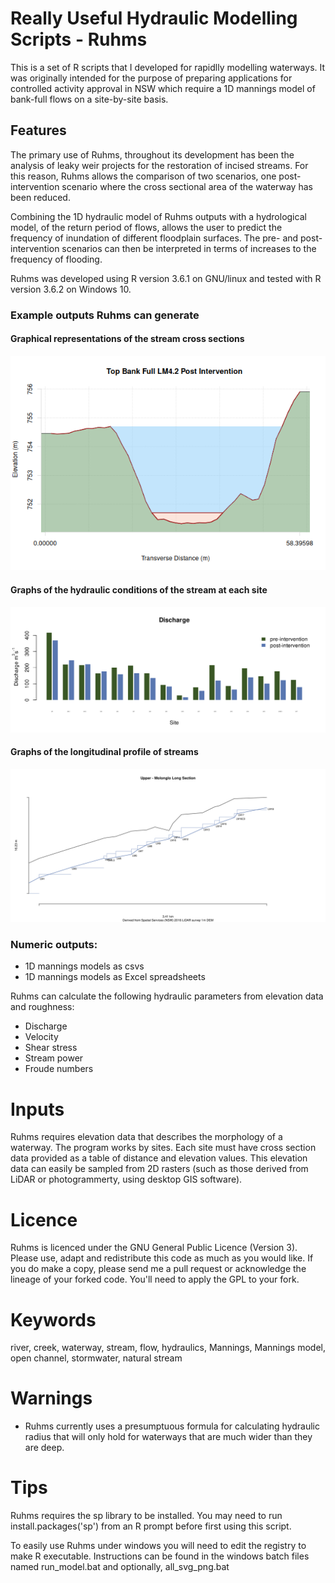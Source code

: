 # Really Useful Hydraulic Modelling Scripts - Ruhms
This is a set of R scripts that I developed for rapidlly modelling waterways. It was originally intended for the purpose of preparing applications for controlled activity approval in NSW which require a 1D mannings model of bank-full flows on a site-by-site basis.

## Features
The primary use of Ruhms, throughout its development has been the analysis of leaky weir projects for the restoration of incised streams. For this reason, Ruhms allows the comparison of two scenarios, one post-intervention scenario where the cross sectional area of the waterway has been reduced. 

Combining the 1D hydraulic model of Ruhms outputs with a hydrological model, of the return period of flows, allows the user to predict the frequency of inundation of different floodplain surfaces. The pre- and post-intervention scenarios can then be interpreted in terms of increases to the frequency of flooding.

Ruhms was developed using R version 3.6.1 on GNU/linux and tested with R version 3.6.2 on Windows 10.

### Example outputs Ruhms can generate

#### Graphical representations of the stream cross sections
![Example cross section output from Ruhms](./examples/x-section.png)

#### Graphs of the hydraulic conditions of the stream at each site
![Example hydraulic graph output from Ruhms](./examples/discharge.svg)

#### Graphs of the longitudinal profile of streams
![Example longitudinal profile output from Ruhms](./examples/longitudinal_profile.svg)

### Numeric outputs:
 - 1D mannings models as csvs
 - 1D mannings models as Excel spreadsheets

Ruhms can calculate the following hydraulic parameters from elevation data and roughness:
 - Discharge
 - Velocity
 - Shear stress
 - Stream power
 - Froude numbers

# Inputs
Ruhms requires elevation data that describes the morphology of a waterway. The program works by sites. Each site must have cross section data provided as a table of distance and elevation values. This elevation data can easily be sampled from 2D rasters (such as those derived from LiDAR or photogrammerty, using desktop GIS software).

# Licence
Ruhms is licenced under the GNU General Public Licence (Version 3).
Please use, adapt and redistribute this code as much as you would like. If you do make a copy, please send me a pull request or acknowledge the lineage of your forked code. You'll need to apply the GPL to your fork. 

# Keywords
river, creek, waterway, stream, flow, hydraulics, Mannings, Mannings model, open channel, stormwater, natural stream

# Warnings
 - Ruhms currently uses a presumptuous formula for calculating hydraulic radius that will only hold for waterways that are much wider than they are deep.

# Tips
Ruhms requires the sp library to be installed. You may need to run install.packages('sp') from an R prompt before first using this script.

To easily use Ruhms under windows you will need to edit the registry to make R executable. Instructions can be found in the windows batch files named run_model.bat and optionally, all_svg_png.bat
